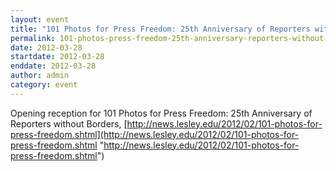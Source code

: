 ```yaml
---
layout: event
title: "101 Photos for Press Freedom: 25th Anniversary of Reporters without Borders"
permalink: 101-photos-press-freedom-25th-anniversary-reporters-without-borders
date: 2012-03-28
startdate: 2012-03-28
enddate: 2012-03-28
author: admin
category: event
---
```


Opening reception for 101 Photos for Press Freedom: 25th Anniversary of Reporters without Borders, [http://news.lesley.edu/2012/02/101-photos-for-press-freedom.shtml](http://news.lesley.edu/2012/02/101-photos-for-press-freedom.shtml "http://news.lesley.edu/2012/02/101-photos-for-press-freedom.shtml")


